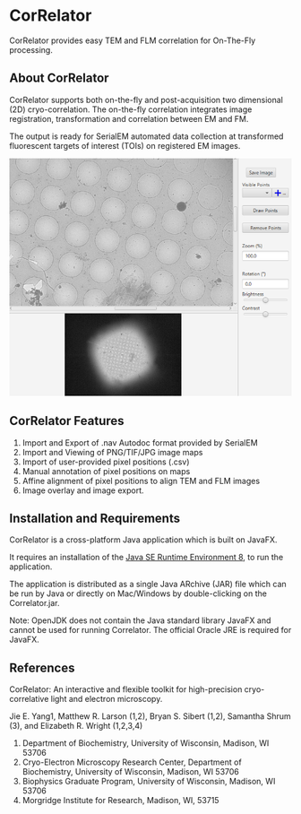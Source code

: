 # CorRelator
CorRelator provides easy TEM and FLM correlation for On-The-Fly processing.


## About CorRelator
CorRelator supports both on-the-fly and post-acquisition two dimensional (2D) cryo-correlation. The on-the-fly correlation integrates image registration, transformation and correlation between EM and FM.

The output is ready for SerialEM automated data collection at transformed fluorescent targets of interest (TOIs) on registered EM images. 

![Map View](images/mapview.png)

## CorRelator Features

1. Import and Export of .nav Autodoc format provided by SerialEM
2. Import and Viewing of PNG/TIF/JPG image maps
3. Import of user-provided pixel positions (.csv)
4. Manual annotation of pixel positions on maps
5. Affine alignment of pixel positions to align TEM and FLM images
6. Image overlay and image export.

## Installation and Requirements
CorRelator is a cross-platform Java application which is built on JavaFX.

It requires an installation of the [Java SE Runtime Environment 8](https://www.oracle.com/java/technologies/javase-jre8-downloads.html), to run the application.

The application is distributed as a single Java ARchive (JAR) file which can be run by Java or directly on Mac/Windows by double-clicking on the Correlator.jar.

Note: OpenJDK does not contain the Java standard library JavaFX and cannot be used for running Correlator. The official Oracle JRE is required for JavaFX.

## References

CorRelator: An interactive and flexible toolkit for high-precision cryo-correlative light and electron microscopy.

Jie E. Yang1, Matthew R. Larson (1,2), Bryan S. Sibert (1,2), Samantha Shrum (3), and Elizabeth R. Wright (1,2,3,4) 

1. Department of Biochemistry, University of Wisconsin, Madison, WI 53706
2. Cryo-Electron Microscopy Research Center, Department of Biochemistry, University of Wisconsin, Madison, WI 53706
3. Biophysics Graduate Program, University of Wisconsin, Madison, WI 53706
4. Morgridge Institute for Research, Madison, WI, 53715


